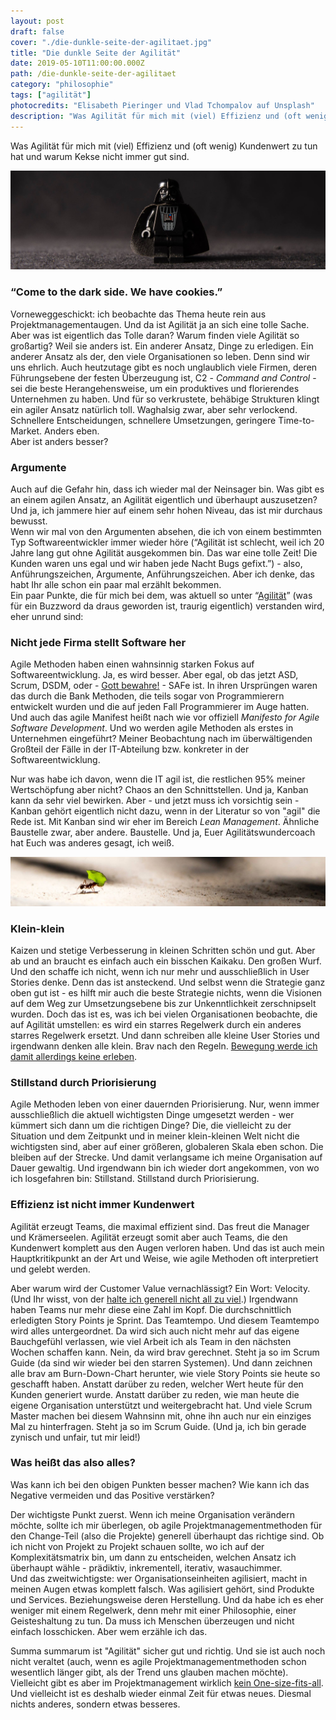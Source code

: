 ```yaml
---
layout: post
draft: false
cover: "./die-dunkle-seite-der-agilitaet.jpg"
title: "Die dunkle Seite der Agilität" 
date: 2019-05-10T11:00:00.000Z
path: /die-dunkle-seite-der-agilitaet
category: "philosophie"
tags: ["agilität"]
photocredits: "Elisabeth Pieringer und Vlad Tchompalov auf Unsplash"
description: "Was Agilität für mich mit (viel) Effizienz und (oft wenig) Kundenwert zu tun hat und warum Kekse nicht immer gut sind."
---
```


Was Agilität für mich mit (viel) Effizienz und (oft wenig) Kundenwert zu tun hat und warum Kekse nicht immer gut sind.

![Darth Vader Agilität](./die-dunkle-seite-der-agilitaet.jpg)

### “Come to the dark side. We have cookies.”

Vorneweggeschickt: ich beobachte das Thema heute rein aus Projektmanagementaugen. Und da ist Agilität ja an sich eine tolle Sache. Aber was ist eigentlich das Tolle daran? Warum finden viele Agilität so großartig? Weil sie anders ist. Ein anderer Ansatz, Dinge zu erledigen. Ein anderer Ansatz als der, den viele Organisationen so leben. Denn sind wir uns ehrlich. Auch heutzutage gibt es noch unglaublich viele Firmen, deren Führungsebene der festen Überzeugung ist, C2 - _Command and Control_ - sei die beste Herangehensweise, um ein produktives und florierendes Unternehmen zu haben. Und für so verkrustete, behäbige Strukturen klingt ein agiler Ansatz natürlich toll. Waghalsig zwar, aber sehr verlockend. Schnellere Entscheidungen, schnellere Umsetzungen, geringere Time-to-Market. Anders eben.  
Aber ist anders besser?

### Argumente

Auch auf die Gefahr hin, dass ich wieder mal der Neinsager bin. Was gibt es an einem agilen Ansatz, an Agilität eigentlich und überhaupt auszusetzen? Und ja, ich jammere hier auf einem sehr hohen Niveau, das ist mir durchaus bewusst.  
Wenn wir mal von den Argumenten absehen, die ich von einem bestimmten Typ Softwareentwickler immer wieder höre (“Agilität ist schlecht, weil ich 20 Jahre lang gut ohne Agilität ausgekommen bin. Das war eine tolle Zeit! Die Kunden waren uns egal und wir haben jede Nacht Bugs gefixt.”) - also, Anführungszeichen, Argumente, Anführungszeichen. Aber ich denke, das habt Ihr alle schon ein paar mal erzählt bekommen.  
Ein paar Punkte, die für mich bei dem, was aktuell so unter “[Agilität](/was-ist-eigentlich-agilitaet)” (was für ein Buzzword da draus geworden ist, traurig eigentlich) verstanden wird, eher unrund sind:

### Nicht jede Firma stellt Software her

Agile Methoden haben einen wahnsinnig starken Fokus auf Softwareentwicklung. Ja, es wird besser. Aber egal, ob das jetzt ASD, Scrum, DSDM, oder - [Gott bewahre!](/scaling-scrum) - SAFe ist. In ihren Ursprüngen waren das durch die Bank Methoden, die teils sogar von Programmierern entwickelt wurden und die auf jeden Fall Programmierer im Auge hatten. Und auch das agile Manifest heißt nach wie vor offiziell _Manifesto for Agile Software Development_. Und wo werden agile Methoden als erstes in Unternehmen eingeführt? Meiner Beobachtung nach im überwältigenden Großteil der Fälle in der IT-Abteilung bzw. konkreter in der Softwareentwicklung.

Nur was habe ich davon, wenn die IT agil ist, die restlichen 95% meiner Wertschöpfung aber nicht? Chaos an den Schnittstellen. Und ja, Kanban kann da sehr viel bewirken. Aber - und jetzt muss ich vorsichtig sein - Kanban gehört eigentlich nicht dazu, wenn in der Literatur so von "agil" die Rede ist. Mit Kanban sind wir eher im Bereich _Lean Management_. Ähnliche Baustelle zwar, aber andere. Baustelle. Und ja, Euer Agilitätswundercoach hat Euch was anderes gesagt, ich weiß.

![Kritik an Agilität](./klein-klein.jpg)

### Klein-klein

Kaizen und stetige Verbesserung in kleinen Schritten schön und gut. Aber ab und an braucht es einfach auch ein bisschen Kaikaku. Den großen Wurf. Und den schaffe ich nicht, wenn ich nur mehr und ausschließlich in User Stories denke. Denn das ist ansteckend. Und selbst wenn die Strategie ganz oben gut ist - es hilft mir auch die beste Strategie nichts, wenn die Visionen auf dem Weg zur Umsetzungsebene bis zur Unkenntlichkeit zerschnipselt wurden. Doch das ist es, was ich bei vielen Organisationen beobachte, die auf Agilität umstellen: es wird ein starres Regelwerk durch ein anderes starres Regelwerk ersetzt. Und dann schreiben alle kleine User Stories und irgendwann denken alle klein. Brav nach den Regeln. [Bewegung werde ich damit allerdings keine erleben](/ein-plaedoyer-fuer-die-veraenderung).

### Stillstand durch Priorisierung

Agile Methoden leben von einer dauernden Priorisierung. Nur, wenn immer ausschließlich die aktuell wichtigsten Dinge umgesetzt werden - wer kümmert sich dann um die richtigen Dinge? Die, die vielleicht zu der Situation und dem Zeitpunkt und in meiner klein-kleinen Welt nicht die wichtigsten sind, aber auf einer größeren, globaleren Skala eben schon. Die bleiben auf der Strecke. Und damit verlangsame ich meine Organisation auf Dauer gewaltig. Und irgendwann bin ich wieder dort angekommen, von wo ich losgefahren bin: Stillstand. Stillstand durch Priorisierung.

### Effizienz ist nicht immer Kundenwert

Agilität erzeugt Teams, die maximal effizient sind. Das freut die Manager und Krämerseelen. Agilität erzeugt somit aber auch Teams, die den Kundenwert komplett aus den Augen verloren haben. Und das ist auch mein Hauptkritikpunkt an der Art und Weise, wie agile Methoden oft interpretiert und gelebt werden.

Aber warum wird der Customer Value vernachlässigt? Ein Wort: Velocity. (Und Ihr wisst, von der [halte ich generell nicht all zu viel](/schaetzen-im-agilen-projektmanagement-aber-richtig).) Irgendwann haben Teams nur mehr diese eine Zahl im Kopf. Die durchschnittlich erledigten Story Points je Sprint. Das Teamtempo. Und diesem Teamtempo wird alles untergeordnet. Da wird sich auch nicht mehr auf das eigene Bauchgefühl verlassen, wie viel Arbeit ich als Team in den nächsten Wochen schaffen kann. Nein, da wird brav gerechnet. Steht ja so im Scrum Guide (da sind wir wieder bei den starren Systemen). Und dann zeichnen alle brav am Burn-Down-Chart herunter, wie viele Story Points sie heute so geschafft haben. Anstatt darüber zu reden, welcher Wert heute für den Kunden generiert wurde. Anstatt darüber zu reden, wie man heute die eigene Organisation unterstützt und weitergebracht hat. Und viele Scrum Master machen bei diesem Wahnsinn mit, ohne ihn auch nur ein einziges Mal zu hinterfragen. Steht ja so im Scrum Guide. (Und ja, ich bin gerade zynisch und unfair, tut mir leid!)

### Was heißt das also alles?

Was kann ich bei den obigen Punkten besser machen? Wie kann ich das Negative vermeiden und das Positive verstärken?

Der wichtigste Punkt zuerst. Wenn ich meine Organisation verändern möchte, sollte ich mir überlegen, ob agile Projektmanagementmethoden für den Change-Teil (also die Projekte) generell überhaupt das richtige sind. Ob ich nicht von Projekt zu Projekt schauen sollte, wo ich auf der Komplexitätsmatrix bin, um dann zu entscheiden, welchen Ansatz ich überhaupt wähle - prädiktiv, inkrementell, iterativ, wasauchimmer.  
Und das zweitwichtigste: wer Organisationseinheiten agilisiert, macht in meinen Augen etwas komplett falsch. Was agilisiert gehört, sind Produkte und Services. Beziehungsweise deren Herstellung. Und da habe ich es eher weniger mit einem Regelwerk, denn mehr mit einer Philosophie, einer Geisteshaltung zu tun. Da muss ich Menschen überzeugen und nicht einfach losschicken. Aber wem erzähle ich das.

Summa summarum ist "Agilität" sicher gut und richtig. Und sie ist auch noch nicht veraltet (auch, wenn es agile Projektmanagementmethoden schon wesentlich länger gibt, als der Trend uns glauben machen möchte). Vielleicht gibt es aber im Projektmanagement wirklich [kein One-size-fits-all](/modernes-projektmanagement). Und vielleicht ist es deshalb wieder einmal Zeit für etwas neues. Diesmal nichts anderes, sondern etwas besseres.
